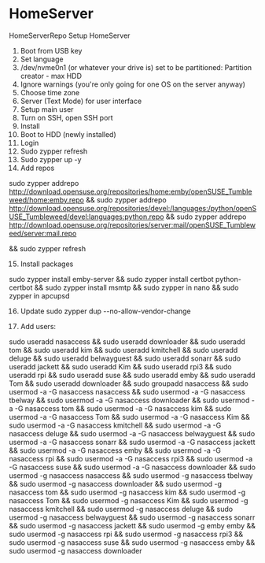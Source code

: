 # HomeServer
HomeServerRepo
Setup HomeServer
1) Boot from USB key
2) Set language
3) /dev/nvme0n1 (or whatever your drive is) set to be partitioned:
	Partition creator - max HDD
4) Ignore warnings (you're only going for one OS on the server anyway)
5) Choose time zone
6) Server (Text Mode) for user interface
7) Setup main user
8) Turn on SSH, open SSH port
9) Install
10) Boot to HDD (newly installed)
11) Login
12) Sudo zypper refresh
13) Sudo zypper up -y
14) Add repos

sudo zypper addrepo http://download.opensuse.org/repositories/home:emby/openSUSE_Tumbleweed/home:emby.repo && sudo zypper addrepo http://download.opensuse.org/repositories/devel:/languages:/python/openSUSE_Tumbleweed/devel:languages:python.repo && sudo zypper addrepo http://download.opensuse.org/repositories/server:mail/openSUSE_Tumbleweed/server:mail.repo

 && sudo zypper refresh 

15) Install packages

sudo zypper install emby-server && sudo zypper install certbot python-certbot && sudo zypper install msmtp && sudo zypper in nano && sudo zypper in apcupsd

16) Update
sudo zypper dup --no-allow-vendor-change

17) Add users:

sudo useradd nasaccess && sudo useradd downloader && sudo useradd tom && sudo useradd kim && sudo useradd kmitchell && sudo useradd deluge && sudo useradd belwayguest && sudo useradd sonarr && sudo useradd jackett && sudo useradd Kim && sudo useradd rpi3 && sudo useradd rpi && sudo useradd suse && sudo useradd emby && sudo useradd Tom && sudo useradd downloader && sudo groupadd nasaccess && sudo usermod -a -G nasaccess nasaccess && sudo usermod -a -G nasaccess tbelway && sudo usermod -a -G nasaccess downloader && sudo usermod -a -G nasaccess tom && sudo usermod -a -G nasaccess kim && sudo usermod -a -G nasaccess Tom && sudo usermod -a -G nasaccess Kim && sudo usermod -a -G nasaccess kmitchell && sudo usermod -a -G nasaccess deluge && sudo usermod -a -G nasaccess belwayguest && sudo usermod -a -G nasaccess sonarr && sudo usermod -a -G nasaccess jackett && sudo usermod -a -G nasaccess emby && sudo usermod -a -G nasaccess rpi && sudo usermod -a -G nasaccess rpi3 && sudo usermod -a -G nasaccess suse && sudo usermod -a -G nasaccess downloader && sudo usermod -g nasaccess nasaccess && sudo usermod -g nasaccess tbelway && sudo usermod -g nasaccess downloader && sudo usermod -g nasaccess tom && sudo usermod -g nasaccess kim && sudo usermod -g nasaccess Tom && sudo usermod -g nasaccess Kim && sudo usermod -g nasaccess kmitchell && sudo usermod -g nasaccess deluge && sudo usermod -g nasaccess belwayguest && sudo usermod -g nasaccess sonarr && sudo usermod -g nasaccess jackett && sudo usermod -g emby emby && sudo usermod -g nasaccess rpi && sudo usermod -g nasaccess rpi3 && sudo usermod -g nasaccess suse && sudo usermod -g nasaccess emby && sudo usermod -g nasaccess downloader


